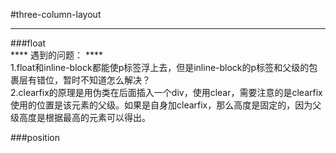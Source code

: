 #three-column-layout 
***  
###float   
**** 遇到的问题： ****   
1.float和inline-block都能使p标签浮上去，但是inline-block的p标签和父级的包裹层有错位，暂时不知道怎么解决？   
2.clearfix的原理是用伪类在后面插入一个div，使用clear，需要注意的是clearfix使用的位置是该元素的父级。如果是自身加clearfix，那么高度是固定的，因为父级高度是根据最高的元素可以得出。


###position
